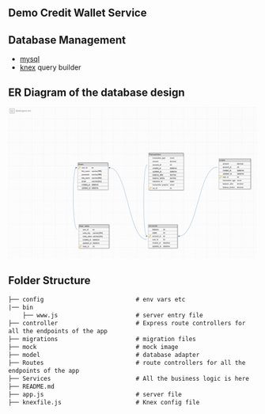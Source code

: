 ## Demo Credit Wallet Service


## Database Management

- [mysql](https://www.mysql.com/)
- [knex](http://knexjs.org/) query builder

## ER Diagram of the database design

![ER Diagram for DB](/mock/databaseDesign.png)


## Folder Structure
```
├── config                          # env vars etc
|── bin              
    ├── www.js                      # server entry file
├── controller                      # Express route controllers for all the endpoints of the app
├── migrations                      # migration files 
├── mock                            # mock image
├── model                           # database adapter 
├── Routes                          # route controllers for all the endpoints of the app 
├── Services                        # All the business logic is here 
├── README.md
├── app.js                          # server file
├── knexfile.js                     # Knex config file
```